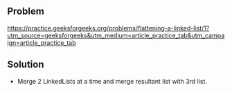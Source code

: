## Problem

https://practice.geeksforgeeks.org/problems/flattening-a-linked-list/1?utm_source=geeksforgeeks&utm_medium=article_practice_tab&utm_campaign=article_practice_tab

## Solution

- Merge 2 LinkedLists at a time and merge resultant list with 3rd list.
